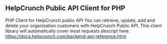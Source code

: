 ## HelpCrunch Public API Client for PHP

PHP Client for HelpCrunch public API
You can retrieve, update, add and delete your organization customers with HelpCrunch Public API.
This client library will automatically cover most requests descript here: https://docs.helpcrunch.com/backend-api-reference.html 
